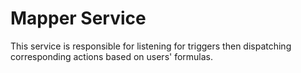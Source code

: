 # Mapper Service

This service is responsible for listening for triggers then dispatching corresponding actions based on users' formulas.
